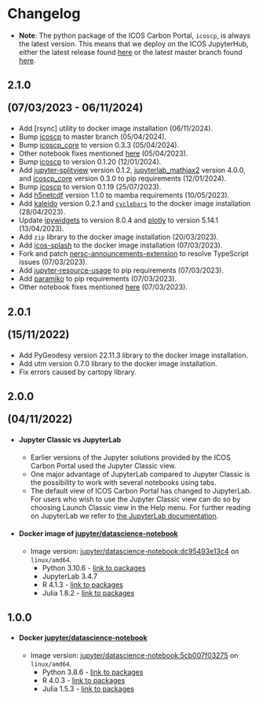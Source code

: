 # Changelog

 - **Note**: The python package of the ICOS Carbon Portal, `icoscp`, is always
the latest version. This means that we deploy on the ICOS JupyterHub, either 
the latest release found [here](https://pypi.org/project/icoscp/) or the latest
master branch found [here](https://github.com/ICOS-Carbon-Portal/pylib).

## 2.1.0 <p>(07/03/2023 - 06/11/2024)</p>
- Add [rsync] utility to docker image installation (06/11/2024).
- Bump [icoscp](
https://github.com/ICOS-Carbon-Portal/pylib/tree/c68ad7afa1c27efb69f3350ad7723827517ad004)
to master branch (05/04/2024).
- Bump [icoscp\_core](https://pypi.org/project/icoscp_core/) to version 0.3.3
(05/04/2024).
- Other notebook fixes mentioned [here](
https://github.com/ICOS-Carbon-Portal/jupyter/issues/367) (05/04/2023).
- Bump [icoscp](https://pypi.org/project/icoscp/0.1.20/) to version 0.1.20
(12/01/2024).
- Add [jupyter-splitview](https://pypi.org/project/jupyter-splitview/0.1.2/)
version 0.1.2, [jupyterlab\_mathjax2](
https://pypi.org/project/jupyterlab-mathjax2/4.0.0/) version 4.0.0, and
[icoscp\_core](https://pypi.org/project/icoscp_core/0.3.0/) version 0.3.0 to
pip requirements (12/01/2024).
- Bump [icoscp](https://pypi.org/project/icoscp/0.1.19/) to version 0.1.19
(25/07/2023).
- Add [h5netcdf](https://pypi.org/project/h5netcdf/) version 1.1.0 to mamba
requirements (10/05/2023).
- Add [kaleido](https://pypi.org/project/kaleido/0.2.1/) version 0.2.1 and
[`cyclebars`](https://github.com/klavere/cyclebars) to the docker image
installation (28/04/2023).
- Update [ipywidgets](https://pypi.org/project/ipywidgets/8.0.4/) to version
8.0.4 and [plotly](https://pypi.org/project/plotly/5.14.1/) to version 5.14.1
(13/04/2023).
- Add `zip` library to the docker image installation (20/03/2023).
- Add [icos-splash](https://github.com/ZogopZ/icos-splash) to the docker image
installation (07/03/2023).
- Fork and patch [nersc-announcements-extension](
https://github.com/ZogopZ/nersc-refresh-announcements) to resolve TypeScript
issues (07/03/2023).
- Add [jupyter-resource-usage](
https://github.com/jupyter-server/jupyter-resource-usage) to pip requirements
(07/03/2023).
- Add [paramiko](https://github.com/paramiko/paramiko) to pip requirements
(07/03/2023).
- Other notebook fixes mentioned [here](
https://github.com/ICOS-Carbon-Portal/jupyter/issues/262) (07/03/2023).

## 2.0.1 <p>(15/11/2022)</p>
- Add PyGeodesy version 22.11.3 library to the docker image installation.
- Add utm version 0.7.0 library to the docker image installation.
- Fix errors caused by cartopy library.

## 2.0.0 <p>(04/11/2022)</p>
- #### Jupyter Classic vs JupyterLab
    - Earlier versions of the Jupyter solutions provided by the ICOS Carbon
      Portal used the Jupyter Classic view. 
    - One major advantage of JupyterLab compared to Jupyter Classic is the
      possibility to work with several notebooks using tabs.
    - The default view of ICOS Carbon Portal has changed to JupyterLab. For
      users who wish to use the Jupyter Classic view can do so by choosing
      Launch Classic view in the Help menu.
	  For further reading on JupyterLab we refer to 
      [the JupyterLab documentation](
      https://jupyterlab.readthedocs.io/en/stable/).

		 	 
	 
-  #### Docker image of [jupyter/datascience-notebook](https://jupyter-docker-stacks.readthedocs.io/en/latest/using/selecting.html#jupyter-datascience-notebook) 
     - Image version: [jupyter/datascience-notebook:dc95493e13c4](https://hub.docker.com/layers/jupyter/datascience-notebook/dc95493e13c4/images/sha256-731da3b2844e168d677e622d6ce127e790117e291c57933deefd93bc5f79217d?context=explore) on `linux/amd64`.
		- Python 3.10.6 - [link to packages](https://github.com/jupyter/docker-stacks/wiki/x86_64-datascience-notebook-dc95493e13c4#python-packages)  
		- JupyterLab 3.4.7
		- R 4.1.3 - [link to packages](https://github.com/jupyter/docker-stacks/wiki/x86_64-datascience-notebook-dc95493e13c4#r-packages)
		- Julia 1.8.2 - [link to packages](https://github.com/jupyter/docker-stacks/wiki/x86_64-datascience-notebook-dc95493e13c4#julia-packages)
 
	 
## 1.0.0
 - #### Docker [jupyter/datascience-notebook](https://jupyter-docker-stacks.readthedocs.io/en/latest/using/selecting.html#jupyter-datascience-notebook) 
	- Image version: [jupyter/datascience-notebook:5cb007f03275](https://hub.docker.com/layers/jupyter/datascience-notebook/5cb007f03275/images/sha256-e6d5c7d595d25f6ec7a894d8fcc7cb4b542c28f65fb71cdf0cb9b77f0ce0ddd0?context=explore) on `linux/amd64`.
		- Python 3.8.6 - [link to packages](https://github.com/jupyter/docker-stacks/wiki/datascience-notebook-5cb007f03275#python-packages)  
		- R 4.0.3 - [link to packages](https://github.com/jupyter/docker-stacks/wiki/datascience-notebook-5cb007f03275#r-packages)
		- Julia 1.5.3 - [link to packages](https://github.com/jupyter/docker-stacks/wiki/datascience-notebook-5cb007f03275#julia-packages)
 
